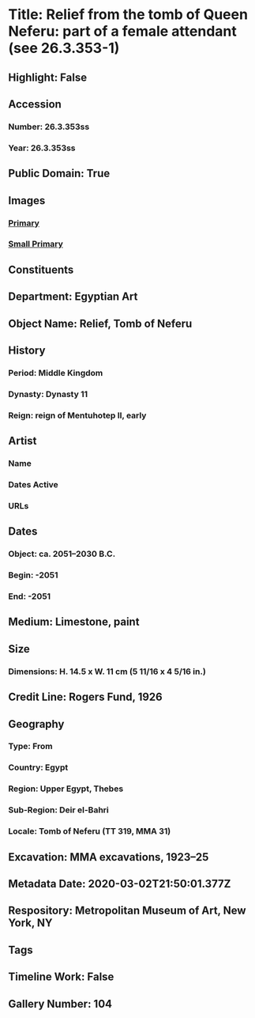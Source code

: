 # Title: Relief from the tomb of Queen Neferu: part of a female attendant (see 26.3.353-1)
## Highlight: False
## Accession
### Number: 26.3.353ss
### Year: 26.3.353ss
## Public Domain: True
## Images
### [Primary](https://images.metmuseum.org/CRDImages/eg/original/LC-26_3_353ss_EGDP029115.jpg)
### [Small Primary](https://images.metmuseum.org/CRDImages/eg/web-large/LC-26_3_353ss_EGDP029115.jpg)
## Constituents
## Department: Egyptian Art
## Object Name: Relief, Tomb of Neferu
## History
### Period: Middle Kingdom
### Dynasty: Dynasty 11
### Reign: reign of Mentuhotep II, early
## Artist
### Name
### Dates Active
### URLs
## Dates
### Object: ca. 2051–2030 B.C.
### Begin: -2051
### End: -2051
## Medium: Limestone, paint
## Size
### Dimensions: H. 14.5 x W. 11 cm (5 11/16 x 4 5/16 in.)
## Credit Line: Rogers Fund, 1926
## Geography
### Type: From
### Country: Egypt
### Region: Upper Egypt, Thebes
### Sub-Region: Deir el-Bahri
### Locale: Tomb of Neferu (TT 319, MMA 31)
## Excavation: MMA excavations, 1923–25
## Metadata Date: 2020-03-02T21:50:01.377Z
## Respository: Metropolitan Museum of Art, New York, NY
## Tags
## Timeline Work: False
## Gallery Number: 104